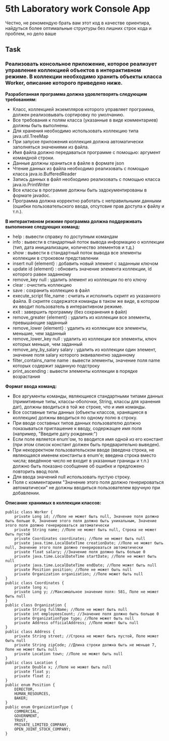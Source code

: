 # 5th Laboratory work Console App
Честно, не рекомендую брать вам этот код в качестве ориентира, найдуться более оптимальные структуры без лишних строк кода и проблем, но дело ваше

## Task
### Реализовать консольное приложение, которое реализует управление коллекцией объектов в интерактивном режиме. В коллекции необходимо хранить объекты класса Worker, описание которого приведено ниже.

**Разработанная программа должна удовлетворять следующим требованиям:**
- Класс, коллекцией экземпляров которого управляет программа, должен реализовывать сортировку по умолчанию.
- Все требования к полям класса (указанные в виде комментариев) должны быть выполнены.
- Для хранения необходимо использовать коллекцию типа java.util.TreeMap
- При запуске приложения коллекция должна автоматически заполняться значениями из файла.
- Имя файла должно передаваться программе с помощью: аргумент командной строки.
- Данные должны храниться в файле в формате json
- Чтение данных из файла необходимо реализовать с помощью класса java.io.BufferedReader
- Запись данных в файл необходимо реализовать с помощью класса java.io.PrintWriter
- Все классы в программе должны быть задокументированы в формате javadoc.
- Программа должна корректно работать с неправильными данными (ошибки пользовательского ввода, отсутсвие прав доступа к файлу и т.п.).

**В интерактивном режиме программа должна поддерживать выполнение следующих команд:**
- help : вывести справку по доступным командам
- info : вывести в стандартный поток вывода информацию о коллекции (тип, дата инициализации, количество элементов и т.д.)
- show : вывести в стандартный поток вывода все элементы коллекции в строковом представлении
- insert null {element} : добавить новый элемент с заданным ключом
- update id {element} : обновить значение элемента коллекции, id которого равен заданному
- remove_key null : удалить элемент из коллекции по его ключу
- clear : очистить коллекцию
- save : сохранить коллекцию в файл
- execute_script file_name : считать и исполнить скрипт из указанного файла. В скрипте содержатся команды в таком же виде, в котором их вводит пользователь в интерактивном режиме.
- exit : завершить программу (без сохранения в файл)
- remove_greater {element} : удалить из коллекции все элементы, превышающие заданный
- remove_lower {element} : удалить из коллекции все элементы, меньшие, чем заданный
- remove_lower_key null : удалить из коллекции все элементы, ключ которых меньше, чем заданный
- remove_any_by_salary salary : удалить из коллекции один элемент, значение поля salary которого эквивалентно заданному
- filter_contains_name name : вывести элементы, значение поля name которых содержит заданную подстроку
- print_ascending : вывести элементы коллекции в порядке возрастания

**Формат ввода команд:**
- Все аргументы команды, являющиеся стандартными типами данных (примитивные типы, классы-оболочки, String, классы для хранения дат), должны вводиться в той же строке, что и имя команды.
- Все составные типы данных (объекты классов, хранящиеся в коллекции) должны вводиться по одному полю в строку.
- При вводе составных типов данных пользователю должно показываться приглашение к вводу, содержащее имя поля (например, "Введите дату рождения:")
- Если поле является enum'ом, то вводится имя одной из его констант (при этом список констант должен быть предварительно выведен).
- При некорректном пользовательском вводе (введена строка, не являющаяся именем константы в enum'е; введена строка вместо числа; введённое число не входит в указанные границы и т.п.) должно быть показано сообщение об ошибке и предложено повторить ввод поля.
- Для ввода значений null использовать пустую строку.
- Поля с комментарием "Значение этого поля должно генерироваться автоматически" не должны вводиться пользователем вручную при добавлении.

**Описание хранимых в коллекции классов:**
```
public class Worker {
    private Long id; //Поле не может быть null, Значение поля должно быть больше 0, Значение этого поля должно быть уникальным, Значение этого поля должно генерироваться автоматически
    private String name; //Поле не может быть null, Строка не может быть пустой
    private Coordinates coordinates; //Поле не может быть null
    private java.time.LocalDateTime creationDate; //Поле не может быть null, Значение этого поля должно генерироваться автоматически
    private float salary; //Значение поля должно быть больше 0
    private java.time.LocalDateTime startDate; //Поле не может быть null
    private java.time.LocalDateTime endDate; //Поле может быть null
    private Position position; //Поле не может быть null
    private Organization organization; //Поле может быть null
}
public class Coordinates {
    private long x;
    private Long y; //Максимальное значение поля: 581, Поле не может быть null
}
public class Organization {
    private String fullName; //Поле не может быть null
    private int employeesCount; //Значение поля должно быть больше 0
    private OrganizationType type; //Поле может быть null
    private Address officialAddress; //Поле может быть null
}
public class Address {
    private String street; //Строка не может быть пустой, Поле может быть null
    private String zipCode; //Длина строки должна быть не меньше 7, Поле не может быть null
    private Location town; //Поле не может быть null
}
public class Location {
    private Double x; //Поле не может быть null
    private float y;
    private float z;
}
public enum Position {
    DIRECTOR,
    HUMAN_RESOURCES,
    BAKER;
}
public enum OrganizationType {
    COMMERCIAL,
    GOVERNMENT,
    TRUST,
    PRIVATE_LIMITED_COMPANY,
    OPEN_JOINT_STOCK_COMPANY;
}
```

